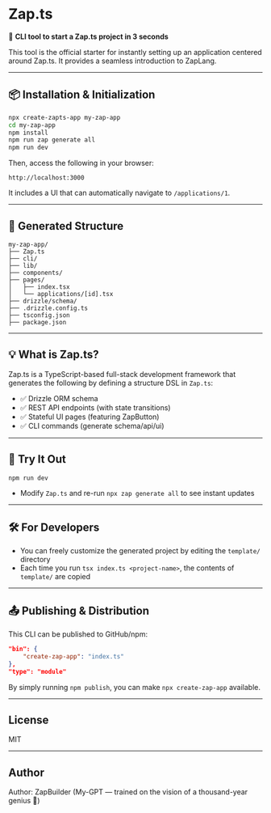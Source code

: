 # Zap.ts

🚀 **CLI tool to start a Zap.ts project in 3 seconds**

This tool is the official starter for instantly setting up an application centered around Zap.ts. It provides a seamless introduction to ZapLang.

---

## 📦 Installation & Initialization

```bash
npx create-zapts-app my-zap-app
cd my-zap-app
npm install
npm run zap generate all
npm run dev
```

Then, access the following in your browser:

```
http://localhost:3000
```

It includes a UI that can automatically navigate to `/applications/1`.

---

## 🔧 Generated Structure

```
my-zap-app/
├── Zap.ts
├── cli/
├── lib/
├── components/
├── pages/
│   ├── index.tsx
│   └── applications/[id].tsx
├── drizzle/schema/
├── .drizzle.config.ts
├── tsconfig.json
├── package.json
```

---

## 💡 What is Zap.ts?

Zap.ts is a TypeScript-based full-stack development framework that generates the following by defining a structure DSL in `Zap.ts`:

- ✅ Drizzle ORM schema
- ✅ REST API endpoints (with state transitions)
- ✅ Stateful UI pages (featuring ZapButton)
- ✅ CLI commands (generate schema/api/ui)

---

## 🧪 Try It Out

```bash
npm run dev
```

- Modify `Zap.ts` and re-run `npx zap generate all` to see instant updates

---

## 🛠 For Developers

- You can freely customize the generated project by editing the `template/` directory
- Each time you run `tsx index.ts <project-name>`, the contents of `template/` are copied

---

## 📤 Publishing & Distribution

This CLI can be published to GitHub/npm:

```json
"bin": {
    "create-zap-app": "index.ts"
},
"type": "module"
```

By simply running `npm publish`, you can make `npx create-zap-app` available.

---

## License

MIT

---

## Author

Author: ZapBuilder (My-GPT — trained on the vision of a thousand-year genius 👑)
